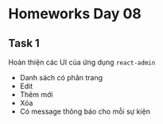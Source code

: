 # Homeworks Day 08

## Task 1

Hoàn thiện các UI của ứng dụng `react-admin`

- Danh sách có phân trang
- Edit
- Thêm mới
- Xóa
- Có message thông báo cho mỗi sự kiện

